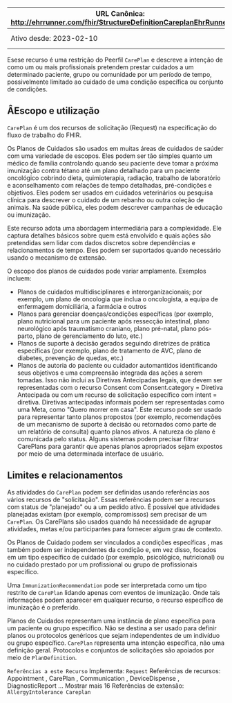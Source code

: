 URL Canônica: http://ehrrunner.com/fhir/StructureDefinitionCareplanEhrRunner | Versão: 1.0 |
------------------------------------------------------------------------------------------------|-------------|
 Ativo desde: 2023-02-10                                                                        | Nome computável: CareplanEhrRunner |

Esese recurso é uma restrição do Peerfil `CarePlan` e descreve a intenção de como um ou mais profissionais pretendem prestar cuidados a um determinado paciente, grupo ou comunidade por um período de tempo, possivelmente limitado ao cuidado de uma condição específica ou conjunto de condições.

## ÂEscopo e utilização
`CarePlan` é um dos recursos de solicitação (Request) na especificação do fluxo de trabalho do FHIR.

Os Planos de Cuidados são usados ​​em muitas áreas de cuidados de saúder com uma variedade de escopos. Eles podem ser tão simples quanto um médico de família controlando quando seu paciente deve tomar a próxima imunização contra tétano até um plano detalhado para um paciente oncológico cobrindo dieta, quimioterapia, radiação, trabalho de laboratório e aconselhamento com relações de tempo detalhadas, pré-condições e objetivos. Eles podem ser usados ​​em cuidados veterinários ou pesquisa clínica para descrever o cuidado de um rebanho ou outra coleção de animais. Na saúde pública, eles podem descrever campanhas de educação ou imunização.

Este recurso adota uma abordagem intermediária para a complexidade. Ele captura detalhes básicos sobre quem está envolvido e quais ações são pretendidas sem lidar com dados discretos sobre dependências e relacionamentos de tempo. Eles podem ser suportados quando necessário usando o mecanismo de extensão.

O escopo dos planos de cuidados pode variar amplamente. Exemplos incluem:

- Planos de cuidados multidisciplinares e interorganizacionais; por exemplo, um plano de oncologia que inclua o oncologista, a equipa de enfermagem domiciliária, a farmácia e outros
- Planos para gerenciar doenças/condições específicas (por exemplo, plano nutricional para um paciente após ressecção intestinal, plano neurológico após traumatismo craniano, plano pré-natal, plano pós-parto, plano de gerenciamento do luto, etc.)
- Planos de suporte à decisão gerados seguindo diretrizes de prática específicas (por exemplo, plano de tratamento de AVC, plano de diabetes, prevenção de quedas, etc.)
- Planos de autoria do paciente ou cuidador automantidos identificando seus objetivos e uma compreensão integrada das ações a serem tomadas. Isso não inclui as Diretivas Antecipadas legais, que devem ser representadas com o recurso Consent com Consent.category = Diretiva Antecipada ou com um recurso de solicitação específico com intent = diretiva. Diretivas antecipadas informais podem ser representadas como uma Meta, como "Quero morrer em casa".
Este recurso pode ser usado para representar tanto planos propostos (por exemplo, recomendações de um mecanismo de suporte à decisão ou retornados como parte de um relatório de consulta) quanto planos ativos. A natureza do plano é comunicada pelo status. Alguns sistemas podem precisar filtrar CarePlans para garantir que apenas planos apropriados sejam expostos por meio de uma determinada interface de usuário.

## Limites e relacionamentos
As atividades do `CarePlan` podem ser definidas usando referências aos vários recursos de "solicitação". Essas referências podem ser a recursos com status de "planejado" ou a um pedido ativo. É possível que atividades planejadas existam (por exemplo, compromissos) sem precisar de um `CarePlan`. Os CarePlans são usados ​​quando há necessidade de agrupar atividades, metas e/ou participantes para fornecer algum grau de contexto.

Os Planos de Cuidado podem ser vinculados a condições específicas , mas também podem ser independentes da condição e, em vez disso, focados em um tipo específico de cuidado (por exemplo, psicológico, nutricional) ou no cuidado prestado por um profissional ou grupo de profissionais específico.

Uma `ImmunizationRecommendation`  pode ser interpretada como um tipo restrito de `CarePlan` lidando apenas com eventos de imunização. Onde tais informações podem aparecer em qualquer recurso, o recurso específico de imunização é o preferido.

Planos de Cuidados representam uma instância de plano específica para um paciente ou grupo específico. Não se destina a ser usado para definir planos ou protocolos genéricos que sejam independentes de um indivíduo ou grupo específico. `CarePlan` representa uma intenção específica, não uma definição geral. Protocolos e conjuntos de solicitações são apoiados por meio de `PlanDefinition`.

`Referências a este Recurso`
Implementa: `Request`
Referências de recursos: Appointment , CarePlan , Communication , DeviceDispense , DiagnosticReport ... Mostrar mais 16
Referências de extensão: `AllergyIntolerance Careplan` 
